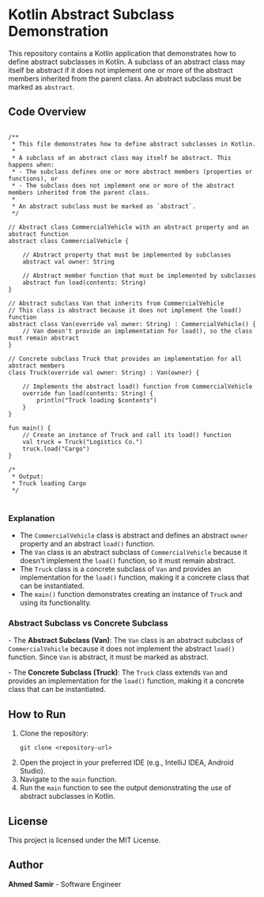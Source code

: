 
<body>

<h1>Kotlin Abstract Subclass Demonstration</h1>

<p>This repository contains a Kotlin application that demonstrates how to define abstract subclasses in Kotlin. A subclass of an abstract class may itself be abstract if it does not implement one or more of the abstract members inherited from the parent class. An abstract subclass must be marked as <code>abstract</code>.</p>

<h2>Code Overview</h2>

<pre>
<code>
/**
 * This file demonstrates how to define abstract subclasses in Kotlin.
 *
 * A subclass of an abstract class may itself be abstract. This happens when:
 * - The subclass defines one or more abstract members (properties or functions), or
 * - The subclass does not implement one or more of the abstract members inherited from the parent class.
 *
 * An abstract subclass must be marked as `abstract`.
 */

// Abstract class CommercialVehicle with an abstract property and an abstract function
abstract class CommercialVehicle {

    // Abstract property that must be implemented by subclasses
    abstract val owner: String

    // Abstract member function that must be implemented by subclasses
    abstract fun load(contents: String)
}

// Abstract subclass Van that inherits from CommercialVehicle
// This class is abstract because it does not implement the load() function
abstract class Van(override val owner: String) : CommercialVehicle() {
    // Van doesn't provide an implementation for load(), so the class must remain abstract
}

// Concrete subclass Truck that provides an implementation for all abstract members
class Truck(override val owner: String) : Van(owner) {

    // Implements the abstract load() function from CommercialVehicle
    override fun load(contents: String) {
        println("Truck loading $contents")
    }
}

fun main() {
    // Create an instance of Truck and call its load() function
    val truck = Truck("Logistics Co.")
    truck.load("Cargo")
}

/*
 * Output:
 * Truck loading Cargo
 */
</code>
</pre>

<h3>Explanation</h3>

<ul>
    <li>The <code>CommercialVehicle</code> class is abstract and defines an abstract <code>owner</code> property and an abstract <code>load()</code> function.</li>
    <li>The <code>Van</code> class is an abstract subclass of <code>CommercialVehicle</code> because it doesn't implement the <code>load()</code> function, so it must remain abstract.</li>
    <li>The <code>Truck</code> class is a concrete subclass of <code>Van</code> and provides an implementation for the <code>load()</code> function, making it a concrete class that can be instantiated.</li>
    <li>The <code>main()</code> function demonstrates creating an instance of <code>Truck</code> and using its functionality.</li>
</ul>

<h3>Abstract Subclass vs Concrete Subclass</h3>

<p>
- The <strong>Abstract Subclass (Van)</strong>: The <code>Van</code> class is an abstract subclass of <code>CommercialVehicle</code> because it does not implement the abstract <code>load()</code> function. Since <code>Van</code> is abstract, it must be marked as abstract.
</p>
<p>
- The <strong>Concrete Subclass (Truck)</strong>: The <code>Truck</code> class extends <code>Van</code> and provides an implementation for the <code>load()</code> function, making it a concrete class that can be instantiated.
</p>

<h2>How to Run</h2>

<ol>
    <li>Clone the repository:
        <pre><code>git clone &lt;repository-url&gt;</code></pre>
    </li>
    <li>Open the project in your preferred IDE (e.g., IntelliJ IDEA, Android Studio).</li>
    <li>Navigate to the <code>main</code> function.</li>
    <li>Run the <code>main</code> function to see the output demonstrating the use of abstract subclasses in Kotlin.</li>
</ol>

<h2>License</h2>

<p>This project is licensed under the MIT License.</p>

<h2>Author</h2>

<p><strong>Ahmed Samir</strong> - Software Engineer</p>

</body>
</html>

